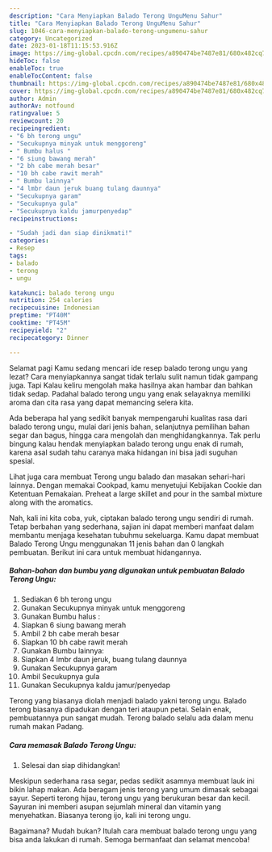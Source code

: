 ```yaml
---
description: "Cara Menyiapkan Balado Terong UnguMenu Sahur"
title: "Cara Menyiapkan Balado Terong UnguMenu Sahur"
slug: 1046-cara-menyiapkan-balado-terong-ungumenu-sahur
category: Uncategorized
date: 2023-01-18T11:15:53.916Z
image: https://img-global.cpcdn.com/recipes/a890474be7487e81/680x482cq70/balado-terong-ungu-foto-resep-utama.jpg
hideToc: false
enableToc: true
enableTocContent: false
thumbnail: https://img-global.cpcdn.com/recipes/a890474be7487e81/680x482cq70/balado-terong-ungu-foto-resep-utama.jpg
cover: https://img-global.cpcdn.com/recipes/a890474be7487e81/680x482cq70/balado-terong-ungu-foto-resep-utama.jpg
author: Admin
authorAv: notfound
ratingvalue: 5
reviewcount: 20
recipeingredient:
- "6 bh terong ungu"
- "Secukupnya minyak untuk menggoreng"
- " Bumbu halus "
- "6 siung bawang merah"
- "2 bh cabe merah besar"
- "10 bh cabe rawit merah"
- " Bumbu lainnya"
- "4 lmbr daun jeruk buang tulang daunnya"
- "Secukupnya garam"
- "Secukupnya gula"
- "Secukupnya kaldu jamurpenyedap"
recipeinstructions:

- "Sudah jadi dan siap dinikmati!"
categories:
- Resep
tags:
- balado
- terong
- ungu

katakunci: balado terong ungu 
nutrition: 254 calories
recipecuisine: Indonesian
preptime: "PT40M"
cooktime: "PT45M"
recipeyield: "2"
recipecategory: Dinner

---
```



Selamat pagi Kamu sedang mencari ide resep balado terong ungu yang lezat? Cara menyiapkannya sangat tidak terlalu sulit namun tidak gampang juga. Tapi Kalau keliru mengolah maka hasilnya akan hambar dan bahkan tidak sedap. Padahal balado terong ungu yang enak selayaknya memiliki aroma dan cita rasa yang dapat memancing selera kita.


Ada beberapa hal yang sedikit banyak mempengaruhi kualitas rasa dari balado terong ungu, mulai dari jenis bahan, selanjutnya pemilihan bahan segar dan bagus, hingga cara mengolah dan menghidangkannya. Tak perlu bingung kalau hendak menyiapkan balado terong ungu enak di rumah, karena asal sudah tahu caranya maka hidangan ini bisa jadi suguhan spesial.

Lihat juga cara membuat Terong ungu balado dan masakan sehari-hari lainnya. Dengan memakai Cookpad, kamu menyetujui Kebijakan Cookie dan Ketentuan Pemakaian. Preheat a large skillet and pour in the sambal mixture along with the aromatics.


Nah, kali ini kita coba, yuk, ciptakan balado terong ungu sendiri di rumah. Tetap berbahan yang sederhana, sajian ini dapat memberi manfaat dalam membantu menjaga kesehatan tubuhmu sekeluarga. Kamu dapat membuat Balado Terong Ungu menggunakan 11 jenis bahan dan 0 langkah pembuatan. Berikut ini cara untuk membuat hidangannya.

<!--inarticleads1-->

##### Bahan-bahan dan bumbu yang digunakan untuk pembuatan Balado Terong Ungu:

1. Sediakan 6 bh terong ungu
1. Gunakan Secukupnya minyak untuk menggoreng
1. Gunakan  Bumbu halus :
1. Siapkan 6 siung bawang merah
1. Ambil 2 bh cabe merah besar
1. Siapkan 10 bh cabe rawit merah
1. Gunakan  Bumbu lainnya:
1. Siapkan 4 lmbr daun jeruk, buang tulang daunnya
1. Gunakan Secukupnya garam
1. Ambil Secukupnya gula
1. Gunakan Secukupnya kaldu jamur/penyedap


Terong yang biasanya diolah menjadi balado yakni terong ungu. Balado terong biasanya dipadukan dengan teri ataupun petai. Selain enak, pembuatannya pun sangat mudah. Terong balado selalu ada dalam menu rumah makan Padang. 

<!--inarticleads2-->

##### Cara memasak Balado Terong Ungu:


1. Selesai dan siap dihidangkan!

Meskipun sederhana rasa segar, pedas sedikit asamnya membuat lauk ini bikin lahap makan. Ada beragam jenis terong yang umum dimasak sebagai sayur. Seperti terong hijau, terong ungu yang berukuran besar dan kecil. Sayuran ini memberi asupan sejumlah mineral dan vitamin yang menyehatkan. Biasanya terong ijo, kali ini terong ungu. 

Bagaimana? Mudah bukan? Itulah cara membuat balado terong ungu yang bisa anda lakukan di rumah. Semoga bermanfaat dan selamat mencoba!
